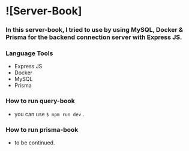 # ![Server-Book]
### In this server-book, I tried to use by using MySQL, Docker & Prisma for the backend connection server with Express JS. 
### Language Tools
- Express JS
- Docker
- MySQL
- Prisma

### How to run query-book
- you can use `$ npm run dev` .
### How to run prisma-book
- to be continued.
